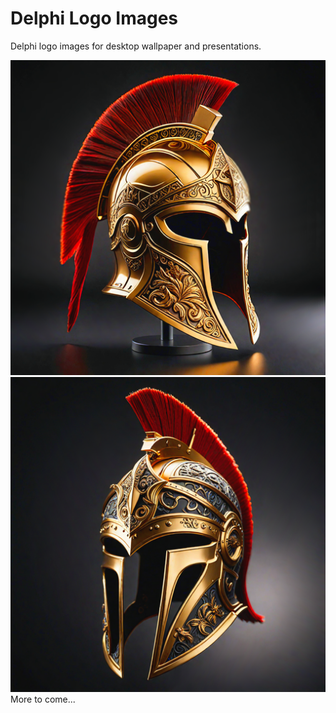# Delphi Logo Images

Delphi logo images for desktop wallpaper and presentations.

![Delphi logo](https://github.com/GabrielOnDelphi/Delphi_Logo_Images/blob/main/Helmet%2001.png)
![Delphi logo](https://github.com/GabrielOnDelphi/Delphi_Logo_Images/blob/main/Helmet%2002.png)
More to come...
 
